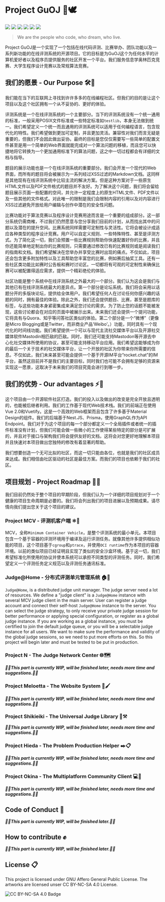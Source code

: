 # Project GuOJ 🔭🕊️

![](https://img.shields.io/github/contributors/guoj-dev/GuOJ)
![](https://img.shields.io/github/license/guoj-dev/GuOJ)
![](https://img.shields.io/github/forks/guoj-dev/GuOJ)
![](https://img.shields.io/github/stars/guoj-dev/GuOJ)
![](https://img.shields.io/github/issues/guoj-dev/GuOJ)
![](https://img.shields.io/github/issues-pr/guoj-dev/GuOJ)

> We are the people who code, who dream, who live.

Project GuOJ是一个实现了一个包括在线代码评测、比赛举办、团队功能以及一系列新功能的在线评测系统的开源项目。它的目标是为GuOJ这个为任何水平的计算机爱好者以及程序员提供服务的社区开发一个平台。我们服务信息学奥林匹克竞赛、大学生程序设计竞赛以及常规算法竞赛。

## 我们的愿景 - Our Purpose 🛠️💭

我们能在当下的互联网上寻找到许许多多的在线编程社区。但我们的目的是让这个项目以及这个社区拥有一个从不妥协的、更好的体验。

评测系统是一个在线评测系统的一个主要部分。当下的评测系统没有一个统一通用的标准，一般采用POSIX文件标准或一些特定标准如```testlib```，本身无法做到统一。我们希望定义一个统一而且通用的评测系统可以适用于任何编程语言，包含现代化的特性。我们希望做到更加可定制，并且更加灵活。兼容性对我们而言无疑是重要的，但我们不会因此做出妥协。最终的目标是您仅仅需要写一些简单的配置文件甚至是用一个简单的Web界面就能完成对一个算法问题的移植，而且您可以快捷地将它转换为一个更加通用标准下的算法问题，这之中一切过程都会有详细的文档与指导。

题目的展示功能也是一个在线评测系统的重要部分。我们会开发一个现代的Web界面，而所有的题目将会被展示为一系列经过XSS过滤的Markdown文档。这同样是其他现有在线评测系统中比较主流的解决方案。但是这种方案对于一些原生HTML文件以及PDF文件格式的题目并不友好。为了解决这个问题，我们将会留给题目展示页面一些配置的空间，并允许一定程度上的原生HTML文件、PDF文件以及一些其他的文件格式。对此唯一的限制是我们会限制内容的引用以及对内容进行XSS过滤避免开放给用户编辑与创作中潜在的安全性问题。

比赛功能对于算法竞赛以及程序设计竞赛用途而言是一个重要的组成部分。这一部分系统仍需商榷，不过我们仍然愿意与您分享我们目前的计划，从而找出其中的问题以及潜在的提升空间。比赛系统同样需要可定制性与灵活性。它将会被设计成适应各种类型的程序设计竞赛。用户可以自定义规则、一些特殊特性、甚至是评测方式。为了简化这一切，我们会预置一些比赛规则帮助你快速配置好你的比赛，并且你还能简单地定制出你的比赛规则，只需要通过修改已有的比赛规则或是阅读我们的指南和文档。我们希望解决在您举办并享受比赛时出现的痛点。不仅如此，项目还会包含更多附加特性以及工具帮助您丰富您的比赛，例如赛后抽奖工具。还有一些社区类功能比如赛时公告板和赛时讨论区。一切都将有可观的可定制性来确保比赛可以被配置得适应需求，提供一个精彩绝伦的体验。

社区功能是整个系统中在线评测系统之外最大的一个部分。我们认为这会是我们与其他已有在线评测系统最大的差异点。第一个部分是论坛系统。我们将会采用以话题分开的多版块论坛，提供给全体用户。我们希望任何人在讨论任何你感兴趣的话题的同时，拥有最佳的体验。除此之外，我们还会提供题目、比赛，甚至是题库的标签，与这些功能本身紧密集成来满足您讨论的需求。为了防止您的话题不能被发现，这些讨论都会在对应的页面中被展示出来。未来我们还会提供一个提问功能，它将具有与Quora、知乎等问答社区类似的体验。第二个部分是一个“微博”（更像是Micro Blogging或是Twitter，而非商业产品‘Weibo’。）功能，同时具有一个现代化的时间线功能。我们希望提供一个可以与现代主流社交媒体平台以及开源社交媒体软件Mastodin相匹敌的匹敌。同时，我们还可能支持Mastodon等开源去中心化社交媒体所使用的协议，甚至可能支持移动平台应用。我们希望这能够成为你的最后一个关于技术的社交媒体平台，让一个开放的社区为你带来你所需要的信息。不仅如此，我们未来甚至可能会提供一个基于开源IM平台“rocket.chat”的IM平台，虽然这目前并不是我们的主要目标，同时我们也可能不会拥有足够的资源来实现这一愿景，这取决于未来我们的项目究竟会进行到哪一步。

## 我们的优势 - Our advantages ⚡🌌

这个项目由一个开源软件社区打造。我们的投入以及做出的改变是完全开放且透明的，也能被后继者利用。我们的工作基于现代Web技术栈。我们的前端正在使用Vue 2.0和Vuetify。这是一个高效的Web框架而且包含了许多基于Material Design的组件。我们的后端基于Nest.JS、Prisma，使用GraphQL作为API Endpoint。我们对于为这个项目的每一个部分都定义一个全局插件或者统一的插件标准没有计划，但我们可能会做一些微小的工作使得某些特定的部分是可扩展的，并且对于接口与架构我们将会提供友好的文档，这将会对您更好地理解本项目并且快速对本项目做出您独特的修改有着显著的帮助。

我们想要创造一个无可比拟的社区，而这一切只能由各位，也就是我们的社区成员来达成。我们相信由社区驱动的社区是最佳方案。而我们的项目也依赖于我们的社区。

## 项目规划 - Project Roadmap 🚥🚧

我们目前仍然处于整个项目的早期阶段，但我们认为一个详细的项目规划对于一个健康的项目生命周期是必要的。我们将会列出我们的项目进展以及预期成果。请尽情向我们提出您关于这个项目的建议。

### Project MCV - 评测机客户端 ⚛️🔨

MCV，全称```Minimum Container Vehicle```，是整个评测系统的最小单元。本项目包含一个基于容器的评测环境用于编译及运行评测任务。就像其他许多提供相似功能的项目，这个项目基于```cgroup```和```ptrace```，并使用```OCI runtime```作为本项目的容器环境。以前的类似项目已经证明且实现了类似的安全沙盒环境。基于这一切，我们希望标准化所使用的协议并使本系统可以承担不同类型的评测任务。同时，我们希望定义一个评测任务定义规范以及评测任务通讯标准。

### Judge@Home - 分布式评测单元管理系统 🏠🤝

```Judge@Home```, is a distributed judge unit manager. The judge server need a lot of resources. We define a "judge client" is a ```Judge@Home``` instance with several MCV judge client in the main server. User can register a judge account and connect their self-host ```Judge@Home``` instance to the server. You can select the judge strategy, to only receive your private judge session for better performance or applying special configuration, or register as a global judge instance. If you are working as a global instance, you must be certified to join the default judge queue, or you will be a selectable judge instance for all users. We want to make sure the performance and validity of the global judge sessions, so we need to put more efforts on this. So this project will begin later and must be tested to be put in production.

### Project N - The Judge Network Center 🌐🗺️

**_🚧🚧This part is currently WIP, will be finished later, needs more time and suggestions.🚧🚧_**

### Project Meloetta - The Website System 🎨🖌️

**_🚧🚧This part is currently WIP, will be finished later, needs more time and suggestions.🚧🚧_**

### Project Shikieiki - The Universal Judge Library 🔎⚒️

**_🚧🚧This part is currently WIP, will be finished later, needs more time and suggestions.🚧🚧_**

### Project Hieda - The Problem Production Helper ✒️📋

**_🚧🚧This part is currently WIP, will be finished later, needs more time and suggestions.🚧🚧_**

### Project Okina - The Multiplatform Community Client 💻📱

**_🚧🚧This part is currently WIP, will be finished later, needs more time and suggestions.🚧🚧_**

## Code of Conduct 🤝

**_🚧🚧This part is currently WIP, will be finished later.🚧🚧_**

## How to contribute ✊

**_🚧🚧This part is currently WIP, will be finished later.🚧🚧_**

## License 📋

This project is licensed under GNU Affero General Public License. The artworks are licensed unser CC BY-NC-SA 4.0 License.

![CC BY-NC-SA 4.0 Badge](https://i.creativecommons.org/l/by-nc-sa/4.0/88x31.png)
